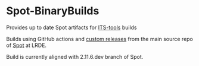 # Spot-BinaryBuilds
Provides up to date Spot artifacts for [ITS-tools](https://github.com/lip6/ITSTools) builds

Builds using GitHub actions and [custom releases](https://spot.lrde.epita.fr/install.html) from the main source repo of [Spot](https://spot.lrde.epita.fr/) at LRDE.

Build is currently aligned with 2.11.6.dev branch of Spot.


